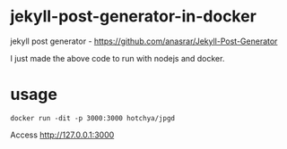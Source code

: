 # jekyll-post-generator-in-docker

jekyll post generator - https://github.com/anasrar/Jekyll-Post-Generator

I just made the above code to run with nodejs and docker.


# usage

```
docker run -dit -p 3000:3000 hotchya/jpgd
```

Access http://127.0.0.1:3000

